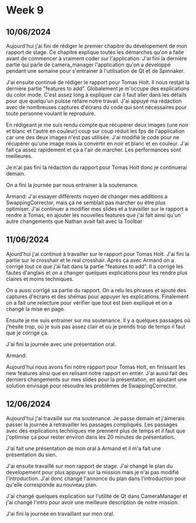 # Week 9

## 10/06/2024

Aujourd'hui j'ai fini de rédiger le premier chapitre du dévelopement de mon rapport de stage. Ce chapitre explique toutes les démarches qu'on a faite avant de commencer à vraiment coder sur l'application. J'ai fini la dernière partie qui parle de camera_manager l'application qu'on a développé pendant une semaine pour s'entrainer à l'utilisation de Qt et de Spinnaker.

J'ai ensuite continué de rédiger le rapport pour Tomas Holt. Il nous restait la dernière partie "features to add". Globalement je m'occupe des explications du color mode. C'est assez long à expliquer car il faut aller dans les détails pour que quelqu'un puisse refaire notre travail. J'ai appuyé ma rédaction avec de nombreuses captures d'écrans du code qui sont nécessaires pour toute personne voulant le reproduire.

En rédigeant je me suis rendu compte que récupérer deux images (une noir et blanc et l'autre en couleur) coup sur coup réduit les fps de l'application car une des deux images n'est pas utilisée. J'ai modifié le code pour ne récupérer qu'une image mais la convertir en noir et blanc et en couleur. J'ai fait ça assez rapidement et ça a l'air de marcher. Les performances sont meilleures.

Je n'ai pas fini la rédaction du rapport pour Tomas Holt donc je continuerai demain.

On a fini la journée par nous entrainer à la soutenance.

Armand:
J'ai essayer différents moyen de changer mes additions a SwappingCorrector, mais ça ne semblait pas marcher ou être plus optimiser.
J'ai continuer a modifier mes slides et a travailler sur le rapport a rendre a Tomas, en ajouter les nouvelles features que j'ai fait ainsi qu'un autre changements que Nathan avait fait avec la Toolbar


## 11/06/2024

Ajourd'hui j'ai continué à travailler sur le rapport pour Tomas Holt. J'ai fini la partie sur le crosshair et le real crosshair. Après ça avec Armand on a corrigé tout ce que j'ai fait dans la partie "features to add". Il a corrigé les fautes d'anglais et on a changer quelques explications pour les rendre plus claires et moins techniques.

On a aussi corrigé sa partie du rapport. On a relu les phrases et ajouté des captures d'écrans et des shémas pour appuyer les explications.
Finalement on a fait une relecture pour vérifier que tout est bien expliqué et on a changé la mise en page.

Ensuite je me suis entrainer sur ma soutenance. Il y a quelques passages où j'hésite trop, où je suis pas assez clair et où je prends trop de temps il faut que je corrige ça.

J'ai fini la journée avec une présentation oral.

Armand:

Aujourd'hui nous avons fini notre rapport pour Tomas Holt, en finissant les new features ainsi que en relisant notre rapport en entier. J'ai aussi fait des derniers changements sur mes slides pour la présentation, en ajoutant une solution envisagé pour résoudre les problèmes de SwappingCorrector.


## 12/06/2024

Aujourd'hui j'ai travaillé sur ma soutenance. Je passe demain et j'aimerais passer la journée à retravailler les passages compliqués. Les passages avec des explications techniques me prennent plus de temps et il faut que j'optimise ça pour rester environ dans les 20 minutes de présentation.

J'ai fait une présentation de mon oral à Armand et il m'a fait une présentation du sien.

J'ai ensuite travaillé sur mon rapport de stage. J'ai changé le plan du developement pour plus appuyer sur la mission mais je n'ai pas modifié l'introduction. J'ai donc changé l'annonce du plan dans l'introduction pour qu'elle corresponde au nouveau plan.

J'ai changé quelques explication sur l'utilité de Qt dans CameraManager et j'ai changé l'intro pour avoir une meilleure description de notre mission.

J'ai fini la journée en travaillant sur mon oral.